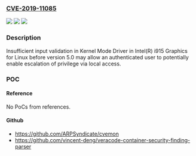 ### [CVE-2019-11085](https://cve.mitre.org/cgi-bin/cvename.cgi?name=CVE-2019-11085)
![](https://img.shields.io/static/v1?label=Product&message=Intel(R)%20i915%20Graphics%20for%20Linux&color=blue)
![](https://img.shields.io/static/v1?label=Version&message=n%2Fa&color=blue)
![](https://img.shields.io/static/v1?label=Vulnerability&message=Escalation%20of%20Privilege&color=brighgreen)

### Description

Insufficient input validation in Kernel Mode Driver in Intel(R) i915 Graphics for Linux before version 5.0 may allow an authenticated user to potentially enable escalation of privilege via local access.

### POC

#### Reference
No PoCs from references.

#### Github
- https://github.com/ARPSyndicate/cvemon
- https://github.com/vincent-deng/veracode-container-security-finding-parser

